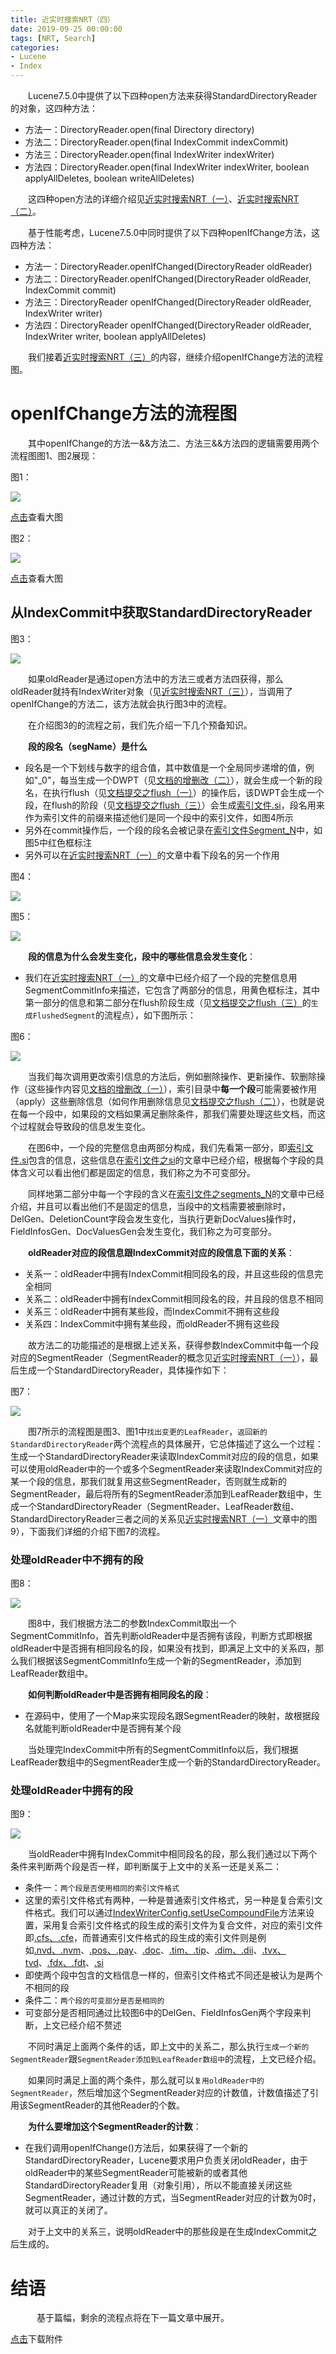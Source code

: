 ```yaml
---
title: 近实时搜索NRT（四）
date: 2019-09-25 00:00:00
tags: [NRT, Search]
categories:
- Lucene
- Index
---
```


&emsp;&emsp;Lucene7.5.0中提供了以下四种open方法来获得StandardDirectoryReader的对象，这四种方法：

- 方法一：DirectoryReader.open(final Directory directory)
- 方法二：DirectoryReader.open(final IndexCommit indexCommit)
- 方法三：DirectoryReader.open(final IndexWriter indexWriter)
- 方法四：DirectoryReader.open(final IndexWriter indexWriter, boolean applyAllDeletes, boolean writeAllDeletes)

&emsp;&emsp;这四种open方法的详细介绍见[近实时搜索NRT（一）](https://www.amazingkoala.com.cn/Lucene/Index/2019/0916/NRT（一）)、[近实时搜索NRT（二）](https://www.amazingkoala.com.cn/Lucene/Index/2019/0917/NRT（二）)。

&emsp;&emsp;基于性能考虑，Lucene7.5.0中同时提供了以下四种openIfChange方法，这四种方法：

- 方法一：DirectoryReader.openIfChanged(DirectoryReader oldReader) 
- 方法二：DirectoryReader.openIfChanged(DirectoryReader oldReader, IndexCommit commit)
- 方法三：DirectoryReader openIfChanged(DirectoryReader oldReader, IndexWriter writer) 
- 方法四：DirectoryReader openIfChanged(DirectoryReader oldReader, IndexWriter writer, boolean applyAllDeletes)

&emsp;&emsp;我们接着[近实时搜索NRT（三）](https://www.amazingkoala.com.cn/Lucene/Index/2019/0920/NRT（三）)的内容，继续介绍openIfChange方法的流程图。

# openIfChange方法的流程图

&emsp;&emsp;其中openIfChange的方法一&&方法二、方法三&&方法四的逻辑需要用两个流程图图1、图2展现：

图1：

<img src="http://www.amazingkoala.com.cn/uploads/lucene/index/近实时搜索NRT/近实时搜索NRT（四）/1.png">

[点击](http://www.amazingkoala.com.cn/uploads/lucene/index/近实时搜索NRT/近实时搜索NRT（四）/方法一__方法二.html)查看大图

图2：

<img src="http://www.amazingkoala.com.cn/uploads/lucene/index/近实时搜索NRT/近实时搜索NRT（四）/2.png">

[点击](http://www.amazingkoala.com.cn/uploads/lucene/index/近实时搜索NRT/近实时搜索NRT（四）/方法三__方法四.html)查看大图

## 从IndexCommit中获取StandardDirectoryReader

图3：

<img src="http://www.amazingkoala.com.cn/uploads/lucene/index/近实时搜索NRT/近实时搜索NRT（四）/3.png">

&emsp;&emsp;如果oldReader是通过open方法中的方法三或者方法四获得，那么oldReader就持有IndexWriter对象（见[近实时搜索NRT（三）](https://www.amazingkoala.com.cn/Lucene/Index/2019/0920/NRT（三）)），当调用了openIfChange的方法二，该方法就会执行图3中的流程。

&emsp;&emsp;在介绍图3的的流程之前，我们先介绍一下几个预备知识。

&emsp;&emsp;**段的段名（segName）是什么**

-	段名是一个下划线与数字的组合值，其中数值是一个全局同步递增的值，例如"\_0"，每当生成一个DWPT（见[文档的增删改（二）](https://www.amazingkoala.com.cn/Lucene/Index/2019/0628/文档的增删改（二）)），就会生成一个新的段名，在执行flush（见[文档提交之flush（一）](https://www.amazingkoala.com.cn/Lucene/Index/2019/0716/文档提交之flush（一）)）的操作后，该DWPT会生成一个段，在flush的阶段（见[文档提交之flush（三）](https://www.amazingkoala.com.cn/Lucene/Index/2019/0725/文档提交之flush（三）)）会生成[索引文件.si](https://www.amazingkoala.com.cn/Lucene/suoyinwenjian/2019/0605/索引文件之si)，段名用来作为索引文件的前缀来描述他们是同一个段中的索引文件，如图4所示
-	另外在commit操作后，一个段的段名会被记录在[索引文件Segment_N](https://www.amazingkoala.com.cn/Lucene/suoyinwenjian/2019/0610/索引文件之Segment_N)中，如图5中红色框标注
-	另外可以在[近实时搜索NRT（一）](https://www.amazingkoala.com.cn/Lucene/Index/2019/0916/NRT（一）)的文章中看下段名的另一个作用

图4：

<img src="http://www.amazingkoala.com.cn/uploads/lucene/index/近实时搜索NRT/近实时搜索NRT（四）/4.png">

图5：

<img src="http://www.amazingkoala.com.cn/uploads/lucene/index/近实时搜索NRT/近实时搜索NRT（四）/5.png">

&emsp;&emsp;**段的信息为什么会发生变化，段中的哪些信息会发生变化**：

- 我们在[近实时搜索NRT（一）](https://www.amazingkoala.com.cn/Lucene/Index/2019/0916/NRT（一）)的文章中已经介绍了一个段的完整信息用SegmentCommitInfo来描述，它包含了两部分的信息，用黄色框标注，其中第一部分的信息和第二部分在flush阶段生成（见[文档提交之flush（三）](https://www.amazingkoala.com.cn/Lucene/Index/2019/0725/文档提交之flush（三）)的`生成FlushedSegment`的流程点），如下图所示：

图6：

<img src="http://www.amazingkoala.com.cn/uploads/lucene/index/近实时搜索NRT/近实时搜索NRT（四）/6.png">

&emsp;&emsp;当我们每次调用更改索引信息的方法后，例如删除操作、更新操作、软删除操作（这些操作内容见[文档的增删改（一）](https://www.amazingkoala.com.cn/Lucene/Index/2019/0626/文档的增删改（一）)），索引目录中**每一个段**可能需要被作用（apply）这些删除信息（如何作用删除信息见[文档提交之flush（二）](https://www.amazingkoala.com.cn/Lucene/Index/2019/0718/文档提交之flush（二）)），也就是说在每一个段中，如果段的文档如果满足删除条件，那我们需要处理这些文档，而这个过程就会导致段的信息发生变化。

&emsp;&emsp;在图6中，一个段的完整信息由两部分构成，我们先看第一部分，即[索引文件.si](https://www.amazingkoala.com.cn/Lucene/suoyinwenjian/2019/0605/索引文件之si)包含的信息，这些信息在[索引文件之si](https://www.amazingkoala.com.cn/Lucene/suoyinwenjian/2019/0605/索引文件之si)的文章中已经介绍，根据每个字段的具体含义可以看出他们都是固定的信息，我们称之为不可变部分。

&emsp;&emsp;同样地第二部分中每一个字段的含义在[索引文件之segments_N](https://www.amazingkoala.com.cn/Lucene/suoyinwenjian/2019/0610/索引文件之segments_N)的文章中已经介绍，并且可以看出他们不是固定的信息，当段中的文档需要被删除时，DelGen、DeletionCount字段会发生变化，当执行更新DocValues操作时，FieldInfosGen、DocValuesGen会发生变化，我们称之为可变部分。


&emsp;&emsp;**oldReader对应的段信息跟IndexCommit对应的段信息下面的关系**：

- 关系一：oldReader中拥有IndexCommit相同段名的段，并且这些段的信息完全相同
- 关系二：oldReader中拥有IndexCommit相同段名的段，并且段的信息不相同
- 关系三：oldReader中拥有某些段，而IndexCommit不拥有这些段
- 关系四：IndexCommit中拥有某些段，而oldReader不拥有这些段

&emsp;&emsp;故方法二的功能描述的是根据上述关系，获得参数IndexCommit中每一个段对应的SegmentReader（SegmentReader的概念见[近实时搜索NRT（一）](https://www.amazingkoala.com.cn/Lucene/Index/2019/0916/NRT（一）)），最后生成一个StandardDirectoryReader，具体操作如下：

图7：

<img src="http://www.amazingkoala.com.cn/uploads/lucene/index/近实时搜索NRT/近实时搜索NRT（四）/7.png">

&emsp;&emsp;图7所示的流程图是图3、图1中`找出变更的LeafReader`，`返回新的StandardDirectoryReader`两个流程点的具体展开，它总体描述了这么一个过程：生成一个StandardDirectoryReader来读取IndexCommit对应的段的信息，如果可以使用oldReader中的一个或多个SegmentReader来读取IndexCommit对应的某一个段的信息，那我们就复用这些SegmentReader，否则就生成新的SegmentReader，最后将所有的SegmentReader添加到LeafReader数组中，生成一个StandardDirectoryReader（SegmentReader、LeafReader数组、StandardDirectoryReader三者之间的关系见[近实时搜索NRT（一）](https://www.amazingkoala.com.cn/Lucene/Index/2019/0916/NRT（一）)文章中的图9），下面我们详细的介绍下图7的流程。

### 处理oldReader中不拥有的段

图8：

<img src="http://www.amazingkoala.com.cn/uploads/lucene/index/近实时搜索NRT/近实时搜索NRT（四）/8.png">

&emsp;&emsp;图8中，我们根据方法二的参数IndexCommit取出一个SegmentCommitInfo，首先判断oldReader中是否拥有该段，判断方式即根据oldReader中是否拥有相同段名的段，如果没有找到，即满足上文中的关系四，那么我们根据该SegmentCommitInfo生成一个新的SegmentReader，添加到LeafReader数组中。

&emsp;&emsp;**如何判断oldReader中是否拥有相同段名的段**：

- 在源码中，使用了一个Map来实现段名跟SegmentReader的映射，故根据段名就能判断oldReader中是否拥有某个段

&emsp;&emsp;当处理完IndexCommit中所有的SegmentCommitInfo以后，我们根据LeafReader数组中的SegmentReader生成一个新的StandardDirectoryReader。

### 处理oldReader中拥有的段

图9：

<img src="http://www.amazingkoala.com.cn/uploads/lucene/index/近实时搜索NRT/近实时搜索NRT（四）/9.png">

&emsp;&emsp;当oldReader中拥有IndexCommit中相同段名的段，那么我们通过以下两个条件来判断两个段是否一样，即判断属于上文中的关系一还是关系二：

-	条件一：`两个段是否使用相同的索引文件格式`
  -	这里的索引文件格式有两种，一种是普通索引文件格式，另一种是复合索引文件格式。我们可以通过[IndexWriterConfig.setUseCompoundFile](https://github.com/LuXugang/Lucene-7.5.0/blob/master/solr-7.5.0/lucene/core/src/java/org/apache/lucene/index/IndexWriterConfig.java)方法来设置，采用复合索引文件格式的段生成的索引文件为复合文件，对应的索引文件即[.cfs、.cfe](https://www.amazingkoala.com.cn/Lucene/suoyinwenjian/2019/0710/索引文件之cfs&&cfe)，而普通索引文件格式的段生成的索引文件则是例如[.nvd、.nvm](https://www.amazingkoala.com.cn/Lucene/suoyinwenjian/2019/0305/索引文件之nvd&&nvm)、[.pos、.pay](https://www.amazingkoala.com.cn/Lucene/suoyinwenjian/2019/0324/索引文件之pos&&pay)、[.doc](https://www.amazingkoala.com.cn/Lucene/suoyinwenjian/2019/0324/索引文件之doc)、[.tim、.tip](https://www.amazingkoala.com.cn/Lucene/suoyinwenjian/2019/0401/索引文件之tim&&tip)、[.dim、.dii](https://www.amazingkoala.com.cn/Lucene/suoyinwenjian/2019/0424/索引文件之dim&&dii)、[.tvx、tvd](https://www.amazingkoala.com.cn/Lucene/suoyinwenjian/2019/0429/索引文件之tvx&&tvd)、[.fdx、.fdt](https://www.amazingkoala.com.cn/Lucene/suoyinwenjian/2019/0301/索引文件之fdx&&fdt)、[.si](https://www.amazingkoala.com.cn/Lucene/suoyinwenjian/2019/0605/索引文件之si)
  -	即使两个段中包含的文档信息一样的，但索引文件格式不同还是被认为是两个不相同的段
-	条件二：`两个段的可变部分是否是相同的`
  -	可变部分是否相同通过比较图6中的DelGen、FieldInfosGen两个字段来判断，上文已经介绍不赘述

&emsp;&emsp;不同时满足上面两个条件的话，即上文中的关系二，那么执行`生成一个新的SegmentReader`跟`SegmentReader添加到LeafReader数组中`的流程，上文已经介绍。

&emsp;&emsp;如果同时满足上面的两个条件，那么就可以`复用oldReader中的SegmentReader`，然后增加这个SegmentReader对应的计数值，计数值描述了引用该SegmentReader的其他Reader的个数。

&emsp;&emsp;**为什么要增加这个SegmentReader的计数**：

-	在我们调用openIfChange()方法后，如果获得了一个新的StandardDirectoryReader，Lucene要求用户负责关闭oldReader，由于oldReader中的某些SegmentReader可能被新的或者其他StandardDirectoryReader复用（对象引用），所以不能直接关闭这些SegmentReader，通过计数的方式，当SegmentReader对应的计数为0时，就可以真正的关闭了。

&emsp;&emsp;对于上文中的关系三，说明oldReader中的那些段是在生成IndexCommit之后生成的。

# 结语

&emsp;&emsp; 基于篇幅，剩余的流程点将在下一篇文章中展开。

[点击](http://www.amazingkoala.com.cn/attachment/Lucene/Index/近实时搜索NRT/近实时搜索NRT（四）/近实时搜索NRT（四）.zip)下载附件

